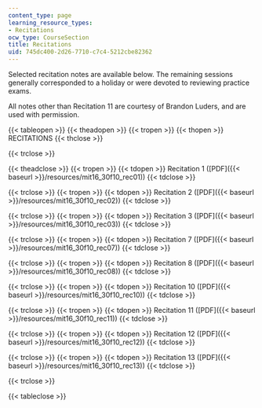 ```yaml
---
content_type: page
learning_resource_types:
- Recitations
ocw_type: CourseSection
title: Recitations
uid: 745dc400-2d26-7710-c7c4-5212cbe82362
---
```


Selected recitation notes are available below. The remaining sessions generally corresponded to a holiday or were devoted to reviewing practice exams.

All notes other than Recitation 11 are courtesy of Brandon Luders, and are used with permission.

{{< tableopen >}}
{{< theadopen >}}
{{< tropen >}}
{{< thopen >}}
RECITATIONS
{{< thclose >}}

{{< trclose >}}

{{< theadclose >}}
{{< tropen >}}
{{< tdopen >}}
Recitation 1 ([PDF]({{< baseurl >}}/resources/mit16_30f10_rec01))
{{< tdclose >}}

{{< trclose >}}
{{< tropen >}}
{{< tdopen >}}
Recitation 2 ([PDF]({{< baseurl >}}/resources/mit16_30f10_rec02))
{{< tdclose >}}

{{< trclose >}}
{{< tropen >}}
{{< tdopen >}}
Recitation 3 ([PDF]({{< baseurl >}}/resources/mit16_30f10_rec03))
{{< tdclose >}}

{{< trclose >}}
{{< tropen >}}
{{< tdopen >}}
Recitation 7 ([PDF]({{< baseurl >}}/resources/mit16_30f10_rec07))
{{< tdclose >}}

{{< trclose >}}
{{< tropen >}}
{{< tdopen >}}
Recitation 8 ([PDF]({{< baseurl >}}/resources/mit16_30f10_rec08))
{{< tdclose >}}

{{< trclose >}}
{{< tropen >}}
{{< tdopen >}}
Recitation 10 ([PDF]({{< baseurl >}}/resources/mit16_30f10_rec10))
{{< tdclose >}}

{{< trclose >}}
{{< tropen >}}
{{< tdopen >}}
Recitation 11 ([PDF]({{< baseurl >}}/resources/mit16_30f10_rec11))
{{< tdclose >}}

{{< trclose >}}
{{< tropen >}}
{{< tdopen >}}
Recitation 12 ([PDF]({{< baseurl >}}/resources/mit16_30f10_rec12))
{{< tdclose >}}

{{< trclose >}}
{{< tropen >}}
{{< tdopen >}}
Recitation 13 ([PDF]({{< baseurl >}}/resources/mit16_30f10_rec13))
{{< tdclose >}}

{{< trclose >}}

{{< tableclose >}}